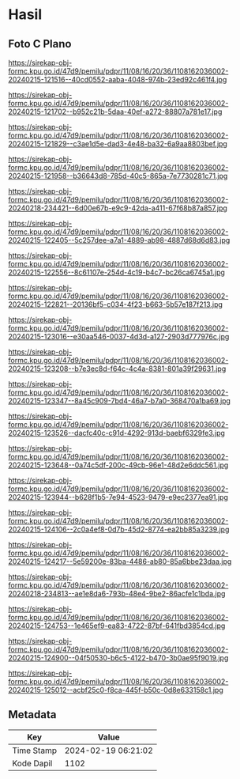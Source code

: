 # Hasil

## Foto C Plano

https://sirekap-obj-formc.kpu.go.id/47d9/pemilu/pdpr/11/08/16/20/36/1108162036002-20240215-121516--40cd0552-aaba-4048-974b-23ed92c461f4.jpg

https://sirekap-obj-formc.kpu.go.id/47d9/pemilu/pdpr/11/08/16/20/36/1108162036002-20240215-121702--b952c21b-5daa-40ef-a272-88807a781e17.jpg

https://sirekap-obj-formc.kpu.go.id/47d9/pemilu/pdpr/11/08/16/20/36/1108162036002-20240215-121829--c3ae1d5e-dad3-4e48-ba32-6a9aa8803bef.jpg

https://sirekap-obj-formc.kpu.go.id/47d9/pemilu/pdpr/11/08/16/20/36/1108162036002-20240215-121958--b36643d8-785d-40c5-865a-7e7730281c71.jpg

https://sirekap-obj-formc.kpu.go.id/47d9/pemilu/pdpr/11/08/16/20/36/1108162036002-20240218-234421--6d00e67b-e9c9-42da-a411-67f68b87a857.jpg

https://sirekap-obj-formc.kpu.go.id/47d9/pemilu/pdpr/11/08/16/20/36/1108162036002-20240215-122405--5c257dee-a7a1-4889-ab98-4887d68d6d83.jpg

https://sirekap-obj-formc.kpu.go.id/47d9/pemilu/pdpr/11/08/16/20/36/1108162036002-20240215-122556--8c61107e-254d-4c19-b4c7-bc26ca6745a1.jpg

https://sirekap-obj-formc.kpu.go.id/47d9/pemilu/pdpr/11/08/16/20/36/1108162036002-20240215-122821--20136bf5-c034-4f23-b663-5b57e187f213.jpg

https://sirekap-obj-formc.kpu.go.id/47d9/pemilu/pdpr/11/08/16/20/36/1108162036002-20240215-123016--e30aa546-0037-4d3d-a127-2903d777976c.jpg

https://sirekap-obj-formc.kpu.go.id/47d9/pemilu/pdpr/11/08/16/20/36/1108162036002-20240215-123208--b7e3ec8d-f64c-4c4a-8381-801a39f29631.jpg

https://sirekap-obj-formc.kpu.go.id/47d9/pemilu/pdpr/11/08/16/20/36/1108162036002-20240215-123347--8a45c909-7bd4-46a7-b7a0-368470a1ba69.jpg

https://sirekap-obj-formc.kpu.go.id/47d9/pemilu/pdpr/11/08/16/20/36/1108162036002-20240215-123526--dacfc40c-c91d-4292-913d-baebf6329fe3.jpg

https://sirekap-obj-formc.kpu.go.id/47d9/pemilu/pdpr/11/08/16/20/36/1108162036002-20240215-123648--0a74c5df-200c-49cb-96e1-48d2e6ddc561.jpg

https://sirekap-obj-formc.kpu.go.id/47d9/pemilu/pdpr/11/08/16/20/36/1108162036002-20240215-123944--b628f1b5-7e94-4523-9479-e9ec2377ea91.jpg

https://sirekap-obj-formc.kpu.go.id/47d9/pemilu/pdpr/11/08/16/20/36/1108162036002-20240215-124106--2c0a4ef8-0d7b-45d2-8774-ea2bb85a3239.jpg

https://sirekap-obj-formc.kpu.go.id/47d9/pemilu/pdpr/11/08/16/20/36/1108162036002-20240215-124217--5e59200e-83ba-4486-ab80-85a6bbe23daa.jpg

https://sirekap-obj-formc.kpu.go.id/47d9/pemilu/pdpr/11/08/16/20/36/1108162036002-20240218-234813--ae1e8da6-793b-48e4-9be2-86acfe1c1bda.jpg

https://sirekap-obj-formc.kpu.go.id/47d9/pemilu/pdpr/11/08/16/20/36/1108162036002-20240215-124753--1e465ef9-ea83-4722-87bf-641fbd3854cd.jpg

https://sirekap-obj-formc.kpu.go.id/47d9/pemilu/pdpr/11/08/16/20/36/1108162036002-20240215-124900--04f50530-b6c5-4122-b470-3b0ae95f9019.jpg

https://sirekap-obj-formc.kpu.go.id/47d9/pemilu/pdpr/11/08/16/20/36/1108162036002-20240215-125012--acbf25c0-f8ca-445f-b50c-0d8e633158c1.jpg


## Metadata

| Key        | Value               |
| ---------- | ------------------- |
| Time Stamp | 2024-02-19 06:21:02 |
| Kode Dapil | 1102                |



